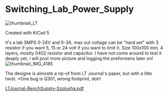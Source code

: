 # Switching_Lab_Power_Supply

![thumbnail_LT](https://github.com/Melkutt/Switching_Lab_Power_Supply/assets/50807637/e238cbda-3482-45fd-a467-386931349b6c)

Created with KiCad 5

It's a lab SMPS 0-24V and 0-3A, max out voltage can be "hard set" with 3 resistor if you want 5, 15 or 24 volt if you want to limit it.
Size 100x100 mm, 4 layers, mostly 0402 resistor and capacitor.
I have not come around to test it deaply yet, i will post more picture and logging the preformens later on!
![thumbnail_IMG_4185](https://github.com/Melkutt/Switching_Lab_Power_Supply/assets/50807637/fa01e24b-3fcf-41fc-b274-e4a4bf9b2f5f)


The designe is almoste a rip-of from LT Journal's paper, but with a litte twist.
*One bug is Q301, wrong footprint, doh!

[LTJournal-BenchSupply-Szolusha.pdf](https://github.com/Melkutt/Switching_Lab_Power_Supply/files/12388137/LTJournal-BenchSupply-Szolusha.pdf)
